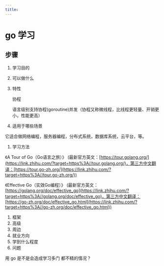 ```yaml
---
title:
---
```

# go 学习



## 步骤

1. 学习目的

2. 可以做什么

   

3. 特性 

   协程

   语言级别支持协程(goroutine)并发（协程又称微线程，比线程更轻量、开销更小，性能更高）

4. 适用于哪些场景

 它适合做网络编程，服务器编程，分布式系统，数据库系统，云平台，等。

1. 学习方法

《A Tour of Go（Go语言之旅）》 (最新官方英文：[https://tour.golang.org/](https://link.zhihu.com/?target=https%3A//tour.golang.org/)，第三方中文翻译：[https://tour.go-zh.org/](https://link.zhihu.com/?target=https%3A//tour.go-zh.org/)) 

《Effective Go（实效Go编程）》 (最新官方英文：[https://golang.org/doc/effective_go](https://link.zhihu.com/?target=https%3A//golang.org/doc/effective_go)，第三方中文翻译：[https://go-zh.org/doc/effective_go.html](https://link.zhihu.com/?target=https%3A//go-zh.org/doc/effective_go.html))

1. 框架
2. 高级
3. 周边
4. 就业方向
5. 学到什么程度
6. 问题

  用 go 是不是会造成学习多门 都不精的情况？